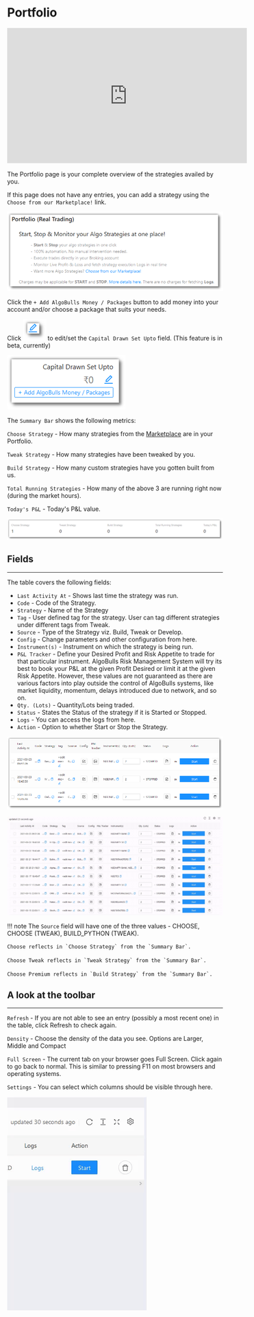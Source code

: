 # Portfolio
    
<iframe width="560" height="315" src="https://www.youtube.com/embed/qC_Kbf1KwFg" frameborder="0" allow="accelerometer; autoplay; encrypted-media; gyroscope; picture-in-picture" allowfullscreen></iframe>

The Portfolio page is your complete overview of the strategies availed by you. 

If this page does not have any entries, you can add a strategy using the `Choose from our Marketplace!` link. 

![Portfolio](imgs/portfolio_main.png)

Click the `+ Add AlgoBulls Money / Packages` button to add money into your account and/or choose a package that suits your needs.

Click ![Portfolio](imgs/portfolio-6.png) to edit/set the `Capital Drawn Set Upto` field. (This feature is in beta, currently)

![Portfolio](imgs/portfolio_rhs.png)

The `Summary Bar` shows the following metrics:

`Choose Strategy` - How many strategies from the [Marketplace](marketplace.md) are in your Portfolio.

`Tweak Strategy` - How many strategies have been tweaked by you.

`Build Strategy` - How many custom strategies have you gotten built from us.

`Total Running Strategies` - How many of the above 3 are running right now (during the market hours).

`Today's P&L` - Today's P&L value.

![Portfolio](imgs/portfolio-3.png)

## Fields
---
The table covers the following fields: 

* `Last Activity At` - Shows last time the strategy was run.
* `Code` - Code of the Strategy.
* `Strategy` - Name of the Strategy
* `Tag` - User defined tag for the strategy. User can tag different strategies under different tags from Tweak.
* `Source` - Type of the Strategy viz. Build, Tweak or Develop.
* `Config` - Change parameters and other configuration from here.
* `Instrument(s)` - Instrument on which the strategy is being run.
* `P&L Tracker` - Define your Desired Profit and Risk Appetite to trade for that particular instrument. AlgoBulls Risk Management System will try its best to book your P&L at the given Profit Desired or limit it at the given Risk Appetite. However, these values are not guaranteed as there are various factors into play outside the control of AlgoBulls systems, like market liquidity, momentum, delays introduced due to network, and so on.
* `Qty. (Lots)` - Quantity/Lots being traded.
* `Status` - States the Status of the strategy if it is Started or Stopped.
* `Logs` - You can access the logs from here.
* `Action` - Option to whether Start or Stop the Strategy.

[ ![Portfolio](imgs/portfolio_table.png "Click to Enlarge or Ctrl+Click to open in a new Tab") ](imgs/portfolio_table.png)

[ ![Portfolio](imgs/PnL_tracker.gif "Click to Enlarge or Ctrl+Click to open in a new Tab") ](imgs/PnL_tracker.gif)

!!! note
    The `Source` field will have one of the three values - CHOOSE, CHOOSE (TWEAK), BUILD_PYTHON (TWEAK). 
    
    Choose reflects in `Choose Strategy` from the `Summary Bar`.
    
    Choose Tweak reflects in `Tweak Strategy` from the `Summary Bar`.
    
    Choose Premium reflects in `Build Strategy` from the `Summary Bar`.

## A look at the toolbar
---

`Refresh` - If you are not able to see an entry (possibly a most recent one) in the table, click Refresh to check again.

`Density` - Choose the density of the data you see. Options are Larger, Middle and Compact

`Full Screen` - The current tab on your browser goes Full Screen. Click again to go back to normal. This is similar to pressing F11 on most browsers and operating systems.

`Settings` - You can select which columns should be visible through here. 

![Portfolio](imgs/portfolio-5.gif)

